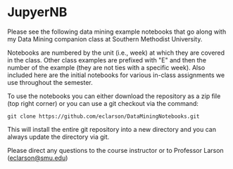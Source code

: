 # JupyerNB

Please see the following data mining example notebooks that go along with my Data Mining companion class at Southern Methodist University.  

Notebooks are numbered by the unit (i.e., week) at which they are covered in the class. Other class examples are prefixed with "E" and then the number of the example (they are not ties with a specific week). Also included here are the initial notebooks for various in-class assignments we use throughout the semester. 

To use the notebooks you can either download the repository as a zip file (top right corner) or you can use a git checkout via the command:
```
git clone https://github.com/eclarson/DataMiningNotebooks.git
```

This will install the entire git repository into a new directory and you can always update the directory via git. 

Please direct any questions to the course instructor or to Professor Larson (eclarson@smu.edu)